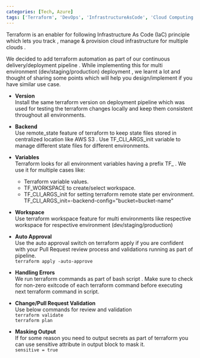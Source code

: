 ```yaml
---
categories: [Tech, Azure]
tags: ['Terraform', 'DevOps', 'InfrastructureAsCode', 'Cloud Computing']
---
```


Terraform is an enabler for following Infrastructure As Code (IaC) principle which lets you track , manage & provision cloud infrastructure for multiple clouds .

We decided to add terraform automation as part of our continuous delivery/deployment pipeline . While implementing this for multi environment (dev/staging/production) deployment , we learnt a lot and thought of sharing some points which will help you design/implement if you have similar use case.

+ **Version**  
Install the same terraform version on deployment pipeline which was used for testing the terraform changes locally and keep them consistent throughout all environments.  

+ **Backend**  
Use remote_state feature of terraform to keep state files stored in centralized location like AWS S3 . Use TF_CLI_ARGS_init variable to manage different state files for different environments.  

+ **Variables**    
Terraform looks for all environment variables having a prefix TF_ . We use it for multiple cases like:  
     + Terraform variable values.
     + TF_WORKSPACE to create/select workspace.
     + TF_CLI_ARGS_init for setting terraform remote state per environment.  
          TF_CLI_ARGS_init=-backend-config="bucket=bucket-name"

+ **Workspace**  
Use terraform workspace feature for multi environments like respective workspace for respective environment (dev/staging/production)

+ **Auto Approval**  
Use the auto approval switch on terraform apply if you are confident with your Pull Request review process and validations running as part of pipeline.  
`terraform apply -auto-approve`  

+ **Handling Errors**  
We run terraform commands as part of bash script . Make sure to check for non-zero exitcode of each terraform command before executing next terraform command in script.

+ **Change/Pull Request Validation**  
Use below commands for review and validation  
`terraform validate`  
`terraform plan`  

+ **Masking Output**  
If for some reason you need to output secrets as part of terraform you can use sensitive attribute in output block to mask it.  
`sensitive = true`

